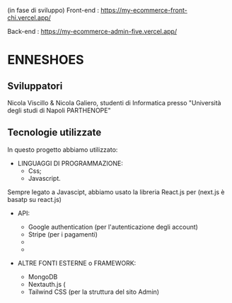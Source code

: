 (in fase di sviluppo)
Front-end : https://my-ecommerce-front-chi.vercel.app/

Back-end : https://my-ecommerce-admin-five.vercel.app/
# ENNESHOES


## Sviluppatori
Nicola Viscillo & Nicola Galiero, studenti di Informatica presso "Università degli studi di Napoli PARTHENOPE"

## Tecnologie utilizzate
In questo progetto abbiamo utilizzato:
- LINGUAGGI DI PROGRAMMAZIONE:
  * Css;
  * Javascript.

Sempre legato a Javascipt, abbiamo usato la libreria React.js per 
    (next.js è basatp su react.js)
  
  
- API:
  * Google authentication (per l'autenticazione degli account)
  * Stripe (per i pagamenti)
  * 
  *
  
- ALTRE FONTI ESTERNE o FRAMEWORK:
  * MongoDB
  * Nextauth.js (
  * Tailwind CSS (per la struttura del sito Admin)
